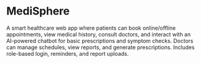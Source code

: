 # MediSphere
A smart healthcare web app where patients can book online/offline appointments, view medical history, consult doctors, and interact with an AI-powered chatbot for basic prescriptions and symptom checks. Doctors can manage schedules, view reports, and generate prescriptions. Includes role-based login, reminders, and report uploads.
